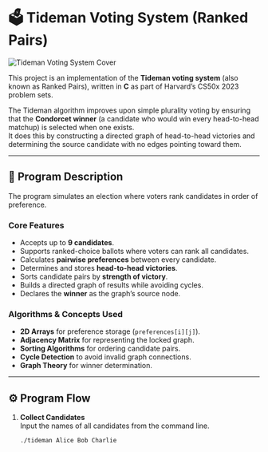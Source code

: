 # 🗳️ Tideman Voting System (Ranked Pairs)

![Tideman Voting System Cover](A_flat-style_digital_illustration_visually_represe.png)

This project is an implementation of the **Tideman voting system** (also known as Ranked Pairs), written in **C** as part of Harvard’s CS50x 2023 problem sets.  

The Tideman algorithm improves upon simple plurality voting by ensuring that the **Condorcet winner** (a candidate who would win every head-to-head matchup) is selected when one exists.  
It does this by constructing a directed graph of head-to-head victories and determining the source candidate with no edges pointing toward them.

---

## 📖 Program Description

The program simulates an election where voters rank candidates in order of preference.

### Core Features
- Accepts up to **9 candidates**.
- Supports ranked-choice ballots where voters can rank all candidates.
- Calculates **pairwise preferences** between every candidate.
- Determines and stores **head-to-head victories**.
- Sorts candidate pairs by **strength of victory**.
- Builds a directed graph of results while avoiding cycles.
- Declares the **winner** as the graph’s source node.

### Algorithms & Concepts Used
- **2D Arrays** for preference storage (`preferences[i][j]`).
- **Adjacency Matrix** for representing the locked graph.
- **Sorting Algorithms** for ordering candidate pairs.
- **Cycle Detection** to avoid invalid graph connections.
- **Graph Theory** for winner determination.

---

## ⚙️ Program Flow

1. **Collect Candidates**  
   Input the names of all candidates from the command line.

   ```bash
   ./tideman Alice Bob Charlie
